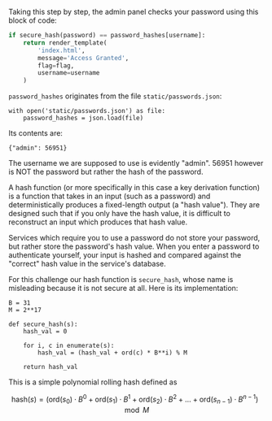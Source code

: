 Taking this step by step, the admin panel checks your password using this block of code:

```py
if secure_hash(password) == password_hashes[username]:
    return render_template(
        'index.html',
        message='Access Granted',
        flag=flag,
        username=username
    )
```

`password_hashes` originates from the file `static/passwords.json`:

```
with open('static/passwords.json') as file:
    password_hashes = json.load(file)
```

Its contents are:

```
{"admin": 56951}
```

The username we are supposed to use is evidently "admin". 56951 however is NOT the password but rather the hash of the password.

A hash function (or more specifically in this case a key derivation function) is a function that takes in an input (such as a password) and deterministically produces a fixed-length output (a "hash value"). They are designed such that if you only have the hash value, it is difficult to reconstruct an input which produces that hash value.

Services which require you to use a password do not store your password, but rather store the password's hash value. When you enter a password to authenticate yourself, your input is hashed and compared against the "correct" hash value in the service's database.

For this challenge our hash function is `secure_hash`, whose name is misleading because it is not secure at all. Here is its implementation:

```
B = 31
M = 2**17

def secure_hash(s):
    hash_val = 0

    for i, c in enumerate(s):
        hash_val = (hash_val + ord(c) * B**i) % M

    return hash_val
```

This is a simple polynomial rolling hash defined as

$$
\text{hash}(s) = (\text{ord}(s_0) \cdot B^0 + \text{ord}(s_1) \cdot B^1 + \text{ord}(s_2) \cdot B^2 + \ldots + \text{ord}(s_{n-1}) \cdot B^{n-1}) \mod M
$$
